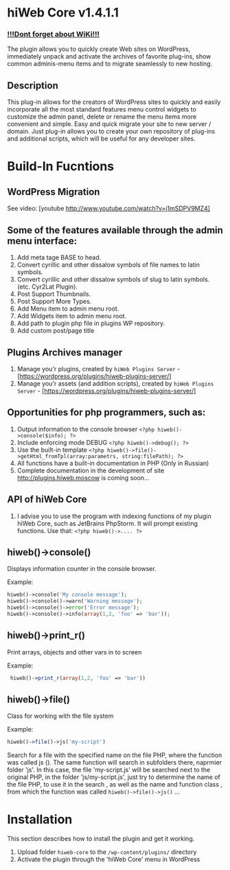 hiWeb Core v1.4.1.1
===================

### [!!!Dont forget about WiKi!!!](https://github.com/hiweb-moscow/hiweb-core/wiki)


The plugin allows you to quickly create Web sites on WordPress, immediately unpack and activate the archives of favorite plug-ins, show common adminis-menu items and to migrate seamlessly to new hosting.

Description
-----------

This plug-in allows for the creators of WordPress sites to quickly and easily incorporate all the most standard features menu control widgets to customize the admin panel, delete or rename the menu items more convenient and simple.
Easy and quick migrate your site to new server / domain.
Just plug-in allows you to create your own repository of plug-ins and additional scripts, which will be useful for any developer sites.

Build-In Fucntions
==================

WordPress Migration
-------------------
See video: [youtube http://www.youtube.com/watch?v=j1mSDPV9MZ4]

Some of the features available through the admin menu interface:
----------------------------------------------------------------

 1. Add meta tage BASE to head.
 2. Convert cyrillic and other dissalow symbols of file names to latin symbols.
 3. Convert cyrillic and other dissalow symbols of slug to latin symbols. (etc. Cyr2Lat Plugin).
 4. Post Support Thumbnails.
 5. Post Support More Types.
 6. Add Menu item to admin menu root.
 7. Add Widgets item to admin menu root.
 8. Add path to plugin php file in plugins WP repository.
 9. Add custom post/page title

Plugins Archives manager
------------------------

 1. Manage you'r plugins, created by `hiWeb Plugins Server` - [https://wordpress.org/plugins/hiweb-plugins-server/]
 2. Manage you'r assets (and addition scripts), created by `hiWeb Plugins Server` - [https://wordpress.org/plugins/hiweb-plugins-server/]

Opportunities for php programmers, such as:
-------------------------------------------

 1. Output information to the console browser `<?php hiweb()->console($info); ?>`
 2. Include enforcing mode DEBUG `<?php hiweb()->debug(); ?>`
 3. Use the built-in template `<?php hiweb()->file()->getHtml_fromTpl(array:parametrs, string:filePath); ?>`
 4. All functions have a built-in documentation in PHP (Only in Russian)
 5. Complete documentation in the development of site http://plugins.hiweb.moscow is coming soon...


API of hiWeb Core
-----------------
 1. I advise you to use the program with indexing functions of my plugin hiWeb Core, such as JetBrains PhpStorm. It will prompt existing functions. Use that: `<?php hiweb()->.... ?>`

hiweb()->console()
------------------
Displays information counter in the console browser.

Example:
```php
hiweb()->console('My console message');
hiweb()->console()->warn('Warning message');
hiweb()->console()->error('Error message');
hiweb()->console()->info(array(1,2, 'foo' => 'bar'));
```

hiweb()->print_r()
------------------
Print arrays, objects and other vars in to screen

Example:
```php
 hiweb()->print_r(array(1,2, 'foo' => 'bar'))
```

hiweb()->file()
---------------
Class for working with the file system

Example:
```php
hiweb()->file()->js('my-script')
```
Search for a file with the specified name on the file PHP, where the function was called js (). The same function will search in subfolders there, naprmier folder 'js'. In this case, the file 'my-script.js' will be searched next to the original PHP, in the folder 'js/my-script.js', just try to determine the name of the file PHP, to use it in the search , as well as the name and function class , from which the function was called `hiweb()->file()->js()` ...


Installation
============

This section describes how to install the plugin and get it working.

1. Upload folder `hiweb-core` to the `/wp-content/plugins/` directory
2. Activate the plugin through the 'hiWeb Core' menu in WordPress